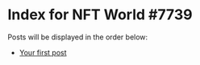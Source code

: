 # Index for NFT World #7739
Posts will be displayed in the order below:

- [Your first post](./001-first.md)

